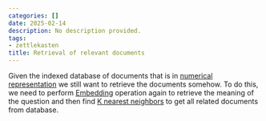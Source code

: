 ```yaml
---
categories: []
date: 2025-02-14
description: No description provided.
tags:
- zettlekasten
title: Retrieval of relevant documents
---
```


Given the indexed database of documents that is in [numerical representation](Numerical%20representation%20for%20text%20search.md) we still want to retrieve the documents somehow. To do this, we need to perform [Embedding](Embeddings) operation again to retrieve the meaning of the question and then find [K nearest neighbors](KNN.md) to get all related documents from database.
